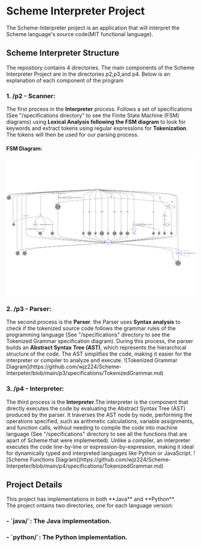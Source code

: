<h1>Scheme Interpreter Project</h1>
The Scheme-Interpreter project is an application that will interpret the Scheme language's source code(MIT functional language). <br>

<h2>Scheme Interpreter Structure</h2> 
The repostiory contains 4 directories. The main components of the Scheme Interpreter Project are in the directories p2,p3,and p4. Below is an explanation of each component of the program<br>
<h3>1. /p2 - Scanner: </h3>
The first process in the <b>Interpreter</b> process. Follows a set of specifications (See "/specifications directory" to see the Finite State Machine (FSM) diagrams) using <b>Lexical Analysis following the FSM diagram</b> to look for keywords and extract tokens using regular expressions for <b>Tokenization</b>. The tokens will then be used for our parsing process. <br>
<h4> FSM Diagram: </h4>

![FSM Diagram](p2/specifications/scanner_full.png)

<h3>2. /p3 - Parser:</h3> The second process is the <b>Parser</b>. the Parser uses <b>Syntax analysis</b> to check if the tokenized source code follows the grammar rules of the programming language (See "/specifications" directory to see the Tokenized Grammar specification diagram). During this process, the parser builds an <b>Abstract Syntax Tree (AST)</b>, which represents the hierarchical structure of the code. The AST simplifies the code, making it easier for the interpreter or compiler to analyze and execute.
![Tokenized Grammar Diagram](https://github.com/wjz224/Scheme-Interpeter/blob/main/p3/specifications/TokenizedGrammar.md) <br>
<h3>3. /p4 - Interpreter:</h3> The third process is the <b>Interpreter</b>.The interpreter is the component that directly executes the code by evaluating the Abstract Syntax Tree (AST) produced by the parser. It traverses the AST node by node, performing the operations specified, such as arithmetic calculations, variable assignments, and function calls, without needing to compile the code into machine language (See "/specifications" directory to see all the functions that are apart of Scheme that were implemented). Unlike a compiler, an interpreter executes the code line-by-line or expression-by-expression, making it ideal for dynamically typed and interpreted languages like Python or JavaScript.
![Scheme Functions Diagram](https://github.com/wjz224/Scheme-Interpeter/blob/main/p4/specifications/TokenizedGrammar.md)
<h2> Project Details</h2>
This project has implementations in both **Java** and **Python**.  <br>
The project ontains two directories, one for each language version: <br>
<h3>- `java/`: The Java implementation.</h3>
<h3>- `python/`: The Python implementation.</h3>
